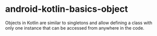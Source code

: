 # android-kotlin-basics-object
Objects in Kotlin are similar to singletons and allow defining a class with only one instance that can be accessed from anywhere in the code.
